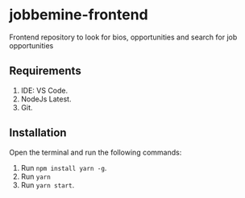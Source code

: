# jobbemine-frontend

Frontend repository to look for bios, opportunities and search for job opportunities

## Requirements

1. IDE: VS Code.
2. NodeJs Latest.
3. Git.

## Installation

Open the terminal and run the following commands:

1. Run `npm install yarn -g`.
2. Run `yarn`
3. Run `yarn start`.
